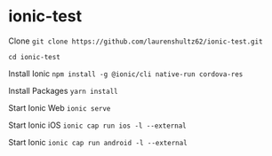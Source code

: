 # ionic-test

Clone
`git clone https://github.com/laurenshultz62/ionic-test.git`

`cd ionic-test`

Install Ionic
`npm install -g @ionic/cli native-run cordova-res`

Install Packages
`yarn install`

Start Ionic Web
`ionic serve`

Start Ionic iOS
`ionic cap run ios -l --external`

Start Ionic
`ionic cap run android -l --external`

